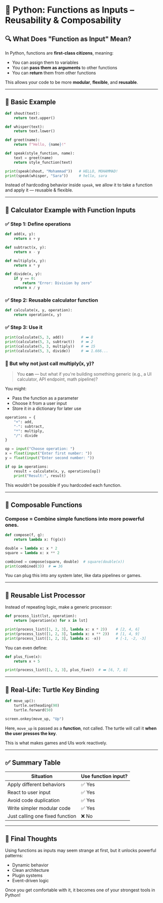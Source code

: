 
# 🧠 Python: Functions as Inputs – Reusability & Composability

## 🔍 What Does "Function as Input" Mean?
In Python, functions are **first-class citizens**, meaning:
- You can assign them to variables
- You can **pass them as arguments** to other functions
- You can **return** them from other functions

This allows your code to be more **modular**, **flexible**, and **reusable**.

---

## 🔁 Basic Example
```python
def shout(text):
    return text.upper()

def whisper(text):
    return text.lower()

def greet(name):
    return f"Hello, {name}!"

def speak(style_function, name):
    text = greet(name)
    return style_function(text)

print(speak(shout, "Mohammad"))   # HELLO, MOHAMMAD!
print(speak(whisper, "Sara"))     # hello, sara
```

Instead of hardcoding behavior inside `speak`, we allow it to take a function and apply it — reusable & flexible.

---

## 🎯 Calculator Example with Function Inputs

### ✅ Step 1: Define operations
```python
def add(x, y):
    return x + y

def subtract(x, y):
    return x - y

def multiply(x, y):
    return x * y

def divide(x, y):
    if y == 0:
        return "Error: Division by zero"
    return x / y
```

### ✅ Step 2: Reusable calculator function
```python
def calculate(x, y, operation):
    return operation(x, y)
```

### ✅ Step 3: Use it
```python
print(calculate(5, 3, add))        # ➡️ 8
print(calculate(5, 3, subtract))   # ➡️ 2
print(calculate(5, 3, multiply))   # ➡️ 15
print(calculate(5, 3, divide))     # ➡️ 1.666...
```

### 🧠 But why not just call multiply(x, y)?
> You **can** — but what if you're building something generic (e.g., a UI calculator, API endpoint, math pipeline)?

You might:
- Pass the function as a parameter
- Choose it from a user input
- Store it in a dictionary for later use

```python
operations = {
    "+": add,
    "-": subtract,
    "*": multiply,
    "/": divide
}

op = input("Choose operation: ")
x = float(input("Enter first number: "))
y = float(input("Enter second number: "))

if op in operations:
    result = calculate(x, y, operations[op])
    print("Result:", result)
```
This wouldn't be possible if you hardcoded each function.

---

## 🧱 Composable Functions

### Compose = Combine simple functions into more powerful ones.
```python
def compose(f, g):
    return lambda x: f(g(x))

double = lambda x: x * 2
square = lambda x: x ** 2

combined = compose(square, double)  # square(double(x))
print(combined(3))  # ➡️ 36
```
You can plug this into any system later, like data pipelines or games.

---

## 🔄 Reusable List Processor
Instead of repeating logic, make a generic processor:

```python
def process_list(lst, operation):
    return [operation(x) for x in lst]

print(process_list([1, 2, 3], lambda x: x * 2))    # [2, 4, 6]
print(process_list([1, 2, 3], lambda x: x ** 2))   # [1, 4, 9]
print(process_list([1, 2, 3], lambda x: -x))       # [-1, -2, -3]
```

You can even define:
```python
def plus_five(x):
    return x + 5

print(process_list([1, 2, 3], plus_five))  # ➡️ [6, 7, 8]
```

---

## 🐢 Real-Life: Turtle Key Binding

```python
def move_up():
    turtle.setheading(90)
    turtle.forward(50)

screen.onkey(move_up, "Up")
```
Here, `move_up` is passed as a **function**, not called. The turtle will call it **when the user presses the key**.

This is what makes games and UIs work reactively.

---

## ✅ Summary Table
| Situation                        | Use function input? |
|----------------------------------|---------------------|
| Apply different behaviors        | ✅ Yes              |
| React to user input              | ✅ Yes              |
| Avoid code duplication           | ✅ Yes              |
| Write simpler modular code       | ✅ Yes              |
| Just calling one fixed function  | ❌ No               |

---

## 💬 Final Thoughts
Using functions as inputs may seem strange at first, but it unlocks powerful patterns:
- Dynamic behavior
- Clean architecture
- Plugin systems
- Event-driven logic

Once you get comfortable with it, it becomes one of your strongest tools in Python!
